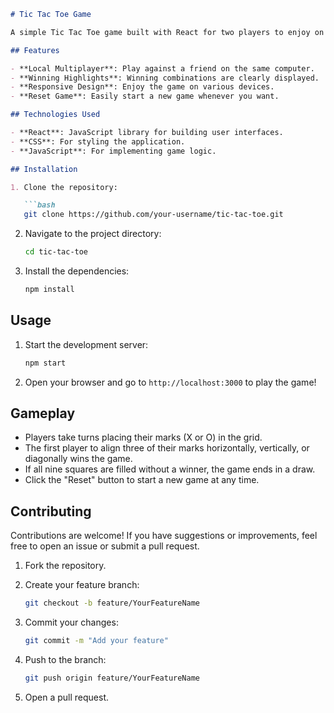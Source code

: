 ```markdown
# Tic Tac Toe Game

A simple Tic Tac Toe game built with React for two players to enjoy on the same computer. Challenge your friend in this classic game!

## Features

- **Local Multiplayer**: Play against a friend on the same computer.
- **Winning Highlights**: Winning combinations are clearly displayed.
- **Responsive Design**: Enjoy the game on various devices.
- **Reset Game**: Easily start a new game whenever you want.

## Technologies Used

- **React**: JavaScript library for building user interfaces.
- **CSS**: For styling the application.
- **JavaScript**: For implementing game logic.

## Installation

1. Clone the repository:

   ```bash
   git clone https://github.com/your-username/tic-tac-toe.git
   ```

2. Navigate to the project directory:

   ```bash
   cd tic-tac-toe
   ```

3. Install the dependencies:

   ```bash
   npm install
   ```

## Usage

1. Start the development server:

   ```bash
   npm start
   ```

2. Open your browser and go to `http://localhost:3000` to play the game!

## Gameplay

- Players take turns placing their marks (X or O) in the grid.
- The first player to align three of their marks horizontally, vertically, or diagonally wins the game.
- If all nine squares are filled without a winner, the game ends in a draw.
- Click the "Reset" button to start a new game at any time.

## Contributing

Contributions are welcome! If you have suggestions or improvements, feel free to open an issue or submit a pull request.

1. Fork the repository.
2. Create your feature branch:

   ```bash
   git checkout -b feature/YourFeatureName
   ```

3. Commit your changes:

   ```bash
   git commit -m "Add your feature"
   ```

4. Push to the branch:

   ```bash
   git push origin feature/YourFeatureName
   ```

5. Open a pull request.
